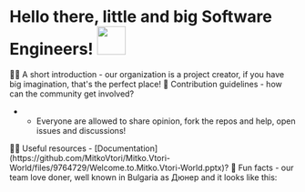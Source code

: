 # Hello there, little and big Software Engineers! <img src="https://media.giphy.com/media/hvRJCLFzcasrR4ia7z/giphy (2).gif" width="50px" height="50px">

🙋‍♀️ A short introduction - our organization is a project creator, if you have big imagination, that's the perfect place!
🌈 Contribution guidelines - how can the community get involved?
<ul><li><ul><li>Everyone are allowed to share opinion, fork the repos and help, open issues and discussions!</li></ul></li></ul>
👩‍💻 Useful resources - [Documentation](https://github.com/MitkoVtori/Mitko.Vtori-World/files/9764729/Welcome.to.Mitko.Vtori-World.pptx)?
🍿 Fun facts - our team love doner, well known in Bulgaria as Дюнер and it looks like this: <img src="https://user-images.githubusercontent.com/112943652/195544018-11a42f2e-3728-4596-88e7-aeaea8a74b2d.png" style="width: 5px" />
